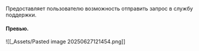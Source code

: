 Предоставляет пользователю возможность отправить запрос в службу поддержки. 

#### Превью.
![[_Assets/Pasted image 20250627121454.png]]